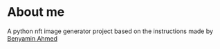 <h1> About me </h1>
<p> A python nft image generator project based on the instructions made by <a title="" href="https://github.com/benyaminahmed">Benyamin Ahmed</a></p>
